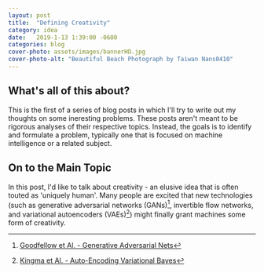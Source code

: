 ```yaml
---
layout: post
title:  "Defining Creativity"
category: idea
date:   2019-1-13 1:39:00 -0600
categories: blog
cover-photo: assets/images/bannerHD.jpg
cover-photo-alt: "Beautiful Beach Photograph by Taiwan Nans0410"
---
```


## What's all of this about?

This is the first of a series of blog posts in which I'll try to write out my thoughts on some ineresting problems.
These posts aren't meant to be rigorous analyses of their respective topics.
Instead, the goals is to identify and formulate a problem, typically one that is focused on machine intelligence or a related subject.


## On to the Main Topic

In this post, I'd like to talk about creativity - an elusive idea that is often touted as 'uniquely human'.
Many people are excited that new technologies (such as generative adversarial networks (GANs)[^GAN], invertible flow networks, and variational autoencoders (VAEs)[^VAE]) might finally grant machines some form of creativity.

[^GAN]: [Goodfellow et Al. - Generative Adversarial Nets](https://arxiv.org/pdf/1406.2661.pdf)
[^VAE]: [Kingma et Al. - Auto-Encoding Variational Bayes](https://arxiv.org/pdf/1312.6114.pdf)